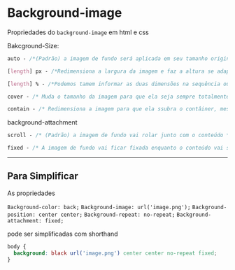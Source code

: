 <link rel="stylesheet" href="style.css">

# Background-image

Propriedades do `background-image` em html e css

Bakcground-Size:

~~~css
auto - /*(Padrão) a imagem de fundo será aplicada em seu tamanho original.*/

[length] px - /*Redimensiona a largura da imagem e faz a altura se adaptar automaticamente.*/

[length] % - /*Podemos tamem informar as duas dimensões na sequência ou tambem usar valores percentuais*/

cover - /* Muda o tamanho da imagem para que ela seja sempre totalmente exibida na tela, sem nenhum corte. */

contain - /* Redimensiona a imagem para que ela ssubra o contâiner, mesmo que para isso ocorram alguns eventuais cortes. */
~~~

background-attachment

~~~css
scroll - /* (Padrão) a imagem de fundo vai rolar junto com o conteúdo */

fixed - /* A imagem de fundo vai ficar fixada enquanto o conteúdo vai sendo rolado. */
~~~

---

## Para Simplificar

As propriedades

`Background-color: back;`
`Background-image: url('image.png');`
`Background-position: center center;`
`Background-repeat: no-repeat;`
`Background-attachment: fixed;`

pode ser simplificadas com shorthand

~~~css
body {
  background: black url('image.png') center center no-repeat fixed;
}
~~~